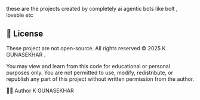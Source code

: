 these are the projects created by completely ai agentic bots like bolt , loveble etc

## 📜 License


These project are not open-source. All rights reserved © 2025 K GUNASEKHAR .

You may view and learn from this code for educational or personal purposes only.
You are not permitted to use, modify, redistribute, or republish any part of this project without written permission from the author.



🙋‍♂️ Author
K GUNASEKHAR

